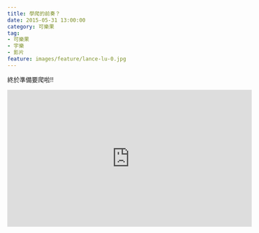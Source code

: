 ```yaml
---
title: 學爬的前奏？
date: 2015-05-31 13:00:00
category: 可樂果
tag:
- 可樂果
- 宇樂
- 影片
feature: images/feature/lance-lu-0.jpg
---
```

終於準備要爬啦!!
<div class="video video-16x9">
  <iframe src="https://www.facebook.com/plugins/video.php?href=https%3A%2F%2Fwww.facebook.com%2Fulove1105%2Fvideos%2F482364235262468%2F&amp;show_text=0&amp;width=560" width="560" height="315" style="border:none;overflow:hidden" scrolling="no" frameborder="0" allowtransparency="true" allowfullscreen="true">
</iframe>
</div>
